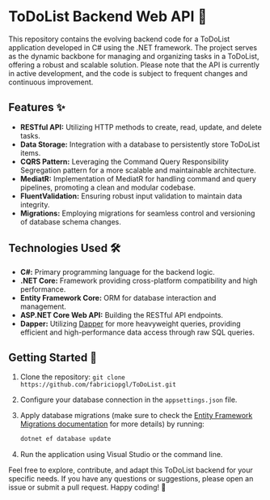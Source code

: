 # ToDoList Backend Web API 🚀

This repository contains the evolving backend code for a ToDoList application developed in C# using the .NET framework. The project serves as the dynamic backbone for managing and organizing tasks in a ToDoList, offering a robust and scalable solution. Please note that the API is currently in active development, and the code is subject to frequent changes and continuous improvement.

## Features ✨

- **RESTful API:** Utilizing HTTP methods to create, read, update, and delete tasks.
- **Data Storage:** Integration with a database to persistently store ToDoList items.
- **CQRS Pattern:** Leveraging the Command Query Responsibility Segregation pattern for a more scalable and maintainable architecture.
- **MediatR:** Implementation of MediatR for handling command and query pipelines, promoting a clean and modular codebase.
- **FluentValidation:** Ensuring robust input validation to maintain data integrity.
- **Migrations:** Employing migrations for seamless control and versioning of database schema changes.

## Technologies Used 🛠️

- **C#:** Primary programming language for the backend logic.
- **.NET Core:** Framework providing cross-platform compatibility and high performance.
- **Entity Framework Core:** ORM for database interaction and management.
- **ASP.NET Core Web API:** Building the RESTful API endpoints.
- **Dapper:** Utilizing [Dapper](https://github.com/DapperLib/Dapper) for more heavyweight queries, providing efficient and high-performance data access through raw SQL queries.

## Getting Started 🚦

1. Clone the repository: `git clone https://github.com/fabriciopgl/ToDoList.git`
2. Configure your database connection in the `appsettings.json` file.
3. Apply database migrations (make sure to check the [Entity Framework Migrations documentation](https://docs.microsoft.com/en-us/ef/core/managing-schemas/migrations/?tabs=dotnet-core-cli) for more details) by running:
   
   ```bash
   dotnet ef database update

4. Run the application using Visual Studio or the command line.

Feel free to explore, contribute, and adapt this ToDoList backend for your specific needs. If you have any questions or suggestions, please open an issue or submit a pull request. Happy coding! 🚧
